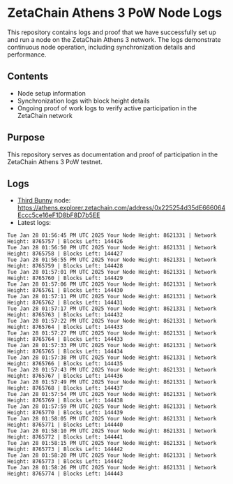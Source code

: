 # ZetaChain Athens 3 PoW Node Logs
This repository contains logs and proof that we have successfully set up and run a node on the ZetaChain Athens 3 network. The logs demonstrate continuous node operation, including synchronization details and performance.

## Contents
- Node setup information
- Synchronization logs with block height details
- Ongoing proof of work logs to verify active participation in the ZetaChain network

## Purpose
This repository serves as documentation and proof of participation in the ZetaChain Athens 3 PoW testnet.

## Logs

- [Third Bunny](https://thirdbunny.xyz/) node: https://athens.explorer.zetachain.com/address/0x225254d35dE666064Eccc5ce16eF1D8bF8D7b5EE
- Latest logs:
```
Tue Jan 28 01:56:45 PM UTC 2025 Your Node Height: 8621331 | Network Height: 8765757 | Blocks Left: 144426
Tue Jan 28 01:56:50 PM UTC 2025 Your Node Height: 8621331 | Network Height: 8765758 | Blocks Left: 144427
Tue Jan 28 01:56:55 PM UTC 2025 Your Node Height: 8621331 | Network Height: 8765759 | Blocks Left: 144428
Tue Jan 28 01:57:01 PM UTC 2025 Your Node Height: 8621331 | Network Height: 8765760 | Blocks Left: 144429
Tue Jan 28 01:57:06 PM UTC 2025 Your Node Height: 8621331 | Network Height: 8765761 | Blocks Left: 144430
Tue Jan 28 01:57:11 PM UTC 2025 Your Node Height: 8621331 | Network Height: 8765762 | Blocks Left: 144431
Tue Jan 28 01:57:17 PM UTC 2025 Your Node Height: 8621331 | Network Height: 8765763 | Blocks Left: 144432
Tue Jan 28 01:57:22 PM UTC 2025 Your Node Height: 8621331 | Network Height: 8765764 | Blocks Left: 144433
Tue Jan 28 01:57:27 PM UTC 2025 Your Node Height: 8621331 | Network Height: 8765764 | Blocks Left: 144433
Tue Jan 28 01:57:33 PM UTC 2025 Your Node Height: 8621331 | Network Height: 8765765 | Blocks Left: 144434
Tue Jan 28 01:57:38 PM UTC 2025 Your Node Height: 8621331 | Network Height: 8765766 | Blocks Left: 144435
Tue Jan 28 01:57:43 PM UTC 2025 Your Node Height: 8621331 | Network Height: 8765767 | Blocks Left: 144436
Tue Jan 28 01:57:49 PM UTC 2025 Your Node Height: 8621331 | Network Height: 8765768 | Blocks Left: 144437
Tue Jan 28 01:57:54 PM UTC 2025 Your Node Height: 8621331 | Network Height: 8765769 | Blocks Left: 144438
Tue Jan 28 01:57:59 PM UTC 2025 Your Node Height: 8621331 | Network Height: 8765770 | Blocks Left: 144439
Tue Jan 28 01:58:05 PM UTC 2025 Your Node Height: 8621331 | Network Height: 8765771 | Blocks Left: 144440
Tue Jan 28 01:58:10 PM UTC 2025 Your Node Height: 8621331 | Network Height: 8765772 | Blocks Left: 144441
Tue Jan 28 01:58:15 PM UTC 2025 Your Node Height: 8621331 | Network Height: 8765773 | Blocks Left: 144442
Tue Jan 28 01:58:20 PM UTC 2025 Your Node Height: 8621331 | Network Height: 8765773 | Blocks Left: 144442
Tue Jan 28 01:58:26 PM UTC 2025 Your Node Height: 8621331 | Network Height: 8765774 | Blocks Left: 144443
```
